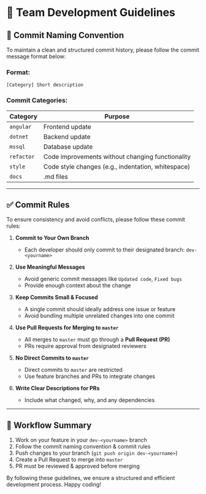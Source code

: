 # 🚀 Team Development Guidelines

## 📌 Commit Naming Convention
To maintain a clean and structured commit history, please follow the commit message format below:

### **Format:**
```
[Category] Short description 
```

### **Commit Categories:**
| Category  | Purpose |
|-----------|---------|
| `angular`    | Frontend update |
| `dotnet`     | Backend update |
| `mssql`   | Database update |
| `refactor`| Code improvements without changing functionality |
| `style`   | Code style changes (e.g., indentation, whitespace) |
| `docs` | .md files

---

## ✅ Commit Rules
To ensure consistency and avoid conflicts, please follow these commit rules:

1. **Commit to Your Own Branch**
   - Each developer should only commit to their designated branch: `dev-<yourname>`

2. **Use Meaningful Messages**
   - Avoid generic commit messages like `Updated code`, `Fixed bugs`
   - Provide enough context about the change

3. **Keep Commits Small & Focused**
   - A single commit should ideally address one issue or feature
   - Avoid bundling multiple unrelated changes into one commit

4. **Use Pull Requests for Merging to `master`**
   - All merges to `master` must go through a **Pull Request (PR)**
   - PRs require approval from designated reviewers

5. **No Direct Commits to `master`**
   - Direct commits to `master` are restricted
   - Use feature branches and PRs to integrate changes

6. **Write Clear Descriptions for PRs**
   - Include what changed, why, and any dependencies

---

## 🔄 Workflow Summary
1. Work on your feature in your `dev-<yourname>` branch
2. Follow the commit naming convention & commit rules
3. Push changes to your branch (`git push origin dev-<yourname>`)
4. Create a Pull Request to merge into `master`
5. PR must be reviewed & approved before merging

By following these guidelines, we ensure a structured and efficient development process. Happy coding! 

